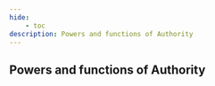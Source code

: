 ```yaml
---
hide:
    - toc
description: Powers and functions of Authority
---
```


## Powers and functions of Authority
